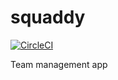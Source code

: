 # squaddy
[![CircleCI](https://circleci.com/gh/sincilite/squaddy.svg?style=svg)](https://circleci.com/gh/sincilite/squaddy)

Team management app
